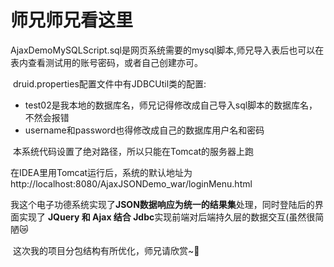 # 师兄师兄看这里

​	AjaxDemoMySQLScript.sql是网页系统需要的mysql脚本,师兄导入表后也可以在表内查看测试用的账号密码，或者自己创建亦可。

​	druid.properties配置文件中有JDBCUtil类的配置:

- test02是我本地的数据库名，师兄记得修改成自己导入sql脚本的数据库名，不然会报错
- username和password也得修改成自己的数据库用户名和密码

​	本系统代码设置了绝对路径，所以只能在Tomcat的服务器上跑

​	在IDEA里用Tomcat运行后，系统的默认地址为http://localhost:8080/AjaxJSONDemo_war/loginMenu.html

​	我这个电子功德系统实现了**JSON数据响应为统一的结果集**处理，同时登陆后的界面实现了 **JQuery 和 Ajax 结合 Jdbc**实现前端对后端持久层的数据交互(虽然很简陋:crying_cat_face:

​	这次我的项目分包结构有所优化，师兄请欣赏~:rose:
